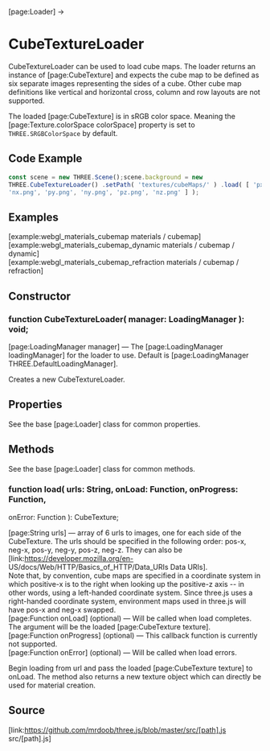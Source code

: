 [page:Loader] →

# CubeTextureLoader

CubeTextureLoader can be used to load cube maps. The loader returns an
instance of [page:CubeTexture] and expects the cube map to be defined as six
separate images representing the sides of a cube. Other cube map definitions
like vertical and horizontal cross, column and row layouts are not supported.

The loaded [page:CubeTexture] is in sRGB color space. Meaning the
[page:Texture.colorSpace colorSpace] property is set to `THREE.SRGBColorSpace`
by default.

## Code Example

  
```ts  
const scene = new THREE.Scene();scene.background = new
THREE.CubeTextureLoader() .setPath( 'textures/cubeMaps/' ) .load( [ 'px.png',
'nx.png', 'py.png', 'ny.png', 'pz.png', 'nz.png' ] );  
```  

## Examples

[example:webgl_materials_cubemap materials / cubemap]  
[example:webgl_materials_cubemap_dynamic materials / cubemap / dynamic]  
[example:webgl_materials_cubemap_refraction materials / cubemap / refraction]

## Constructor

###  function CubeTextureLoader( manager: LoadingManager ): void;

[page:LoadingManager manager] — The [page:LoadingManager loadingManager] for
the loader to use. Default is [page:LoadingManager
THREE.DefaultLoadingManager].  
  
Creates a new CubeTextureLoader.

## Properties

See the base [page:Loader] class for common properties.

## Methods

See the base [page:Loader] class for common methods.

###  function load( urls: String, onLoad: Function, onProgress: Function,
onError: Function ): CubeTexture;

[page:String urls] — array of 6 urls to images, one for each side of the
CubeTexture. The urls should be specified in the following order: pos-x,
neg-x, pos-y, neg-y, pos-z, neg-z. They can also be
[link:https://developer.mozilla.org/en-
US/docs/Web/HTTP/Basics_of_HTTP/Data_URIs Data URIs].  
Note that, by convention, cube maps are specified in a coordinate system in
which positive-x is to the right when looking up the positive-z axis -- in
other words, using a left-handed coordinate system. Since three.js uses a
right-handed coordinate system, environment maps used in three.js will have
pos-x and neg-x swapped.  
[page:Function onLoad] (optional) — Will be called when load completes. The
argument will be the loaded [page:CubeTexture texture].  
[page:Function onProgress] (optional) — This callback function is currently
not supported.  
[page:Function onError] (optional) — Will be called when load errors.  

Begin loading from url and pass the loaded [page:CubeTexture texture] to
onLoad. The method also returns a new texture object which can directly be
used for material creation.

## Source

[link:https://github.com/mrdoob/three.js/blob/master/src/[path].js
src/[path].js]

